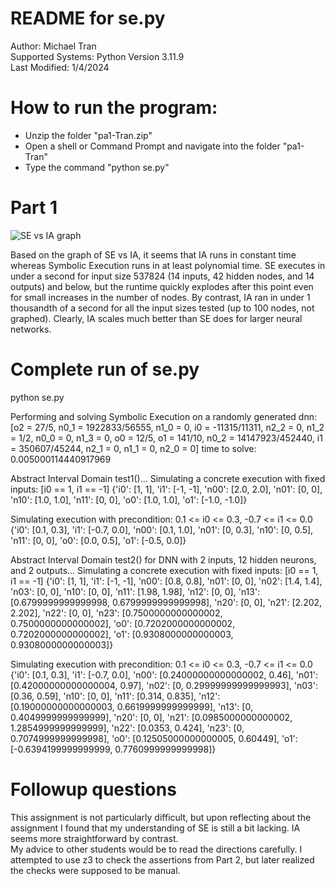 # README for se.py
Author: Michael Tran\
Supported Systems: Python Version 3.11.9\
Last Modified: 1/4/2024


# How to run the program:
- Unzip the folder "pa1-Tran.zip"
- Open a shell or Command Prompt and navigate into the folder "pa1-Tran"
- Type the command "python se.py"

# Part 1
![SE vs IA graph](https://github.com/user-attachments/assets/1df7740f-45a9-4950-b4f8-1279a386eb2f)


Based on the graph of SE vs IA, it seems that IA runs in constant time whereas Symbolic Execution runs in at least polynomial time. SE executes in under a second for input size 537824 (14 inputs, 42 hidden nodes, and 14 outputs) and below, but the runtime quickly explodes after this point even for small increases in the number of nodes. By contrast, IA ran in under 1 thousandth of a second for all the input sizes tested (up to 100 nodes, not graphed). Clearly, IA scales much better than SE does for larger neural networks.

# Complete run of se.py
python se.py

Performing and solving Symbolic Execution on a randomly generated dnn:
[o2 = 27/5,
 n0_1 = 1922833/56555,
 n1_0 = 0,
 i0 = -11315/11311,
 n2_2 = 0,
 n1_2 = 1/2,
 n0_0 = 0,
 n1_3 = 0,
 o0 = 12/5,
 o1 = 141/10,
 n0_2 = 14147923/452440,
 i1 = 350607/45244,
 n2_1 = 0,
 n1_1 = 0,
 n2_0 = 0]
time to solve:  0.005000114440917969

Abstract Interval Domain test1()...
Simulating a concrete execution with fixed inputs: [i0 == 1, i1 == -1]
{'i0': [1, 1], 'i1': [-1, -1], 'n00': [2.0, 2.0], 'n01': [0, 0], 'n10': [1.0, 1.0], 'n11': [0, 0], 'o0': [1.0, 1.0], 'o1': [-1.0, -1.0]}

Simulating execution with precondition:  0.1 <= i0 <= 0.3, -0.7 <= i1 <= 0.0
{'i0': [0.1, 0.3], 'i1': [-0.7, 0.0], 'n00': [0.1, 1.0], 'n01': [0, 0.3], 'n10': [0, 0.5], 'n11': [0, 0], 'o0': [0.0, 0.5], 'o1': [-0.5, 0.0]}

Abstract Interval Domain test2() for DNN with 2 inputs, 12 hidden neurons, and 2 outputs...
Simulating a concrete execution with fixed inputs: [i0 == 1, i1 == -1]
{'i0': [1, 1], 'i1': [-1, -1], 'n00': [0.8, 0.8], 'n01': [0, 0], 'n02': [1.4, 1.4], 'n03': [0, 0], 'n10': [0, 0], 'n11': [1.98, 1.98], 'n12': [0, 0], 'n13': [0.6799999999999998, 0.6799999999999998], 'n20': [0, 0], 'n21': [2.202, 2.202], 'n22': [0, 0], 'n23': [0.7500000000000002, 0.7500000000000002], 'o0': [0.7202000000000002, 0.7202000000000002], 'o1': [0.9308000000000003, 0.9308000000000003]}

Simulating execution with precondition:  0.1 <= i0 <= 0.3, -0.7 <= i1 <= 0.0
{'i0': [0.1, 0.3], 'i1': [-0.7, 0.0], 'n00': [0.24000000000000002, 0.46], 'n01': [0.42000000000000004, 0.97], 'n02': [0, 0.29999999999999993], 'n03': [0.36, 0.59], 'n10': [0, 0], 'n11': [0.314, 0.835], 'n12': [0.19000000000000003, 0.6619999999999999], 'n13': [0, 0.4049999999999999], 'n20': [0, 0], 'n21': [0.0985000000000002, 1.2854999999999999], 'n22': [0.0353, 0.424], 'n23': [0, 0.7074999999999998], 'o0': [0.12505000000000005, 0.60449], 'o1': [-0.6394199999999999, 0.7760999999999998]}

# Followup questions
This assignment is not particularly difficult, but upon reflecting about the assignment I found that my understanding of SE is still a bit lacking. IA seems more straightforward by contrast.\
My advice to other students would be to read the directions carefully. I attempted to use z3 to check the assertions from Part 2, but later realized the checks were supposed to be manual.




